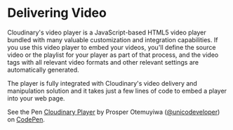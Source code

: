 # Delivering Video

Cloudinary's video player is a JavaScript-based HTML5 video player bundled with many valuable customization and integration capabilities. If you use this video player to embed your videos, you'll define the source video or the playlist for your player as part of that process, and the video tags with all relevant video formats and other relevant settings are automatically generated. 

The player is fully integrated with Cloudinary's video delivery and manipulation solution and it takes just a few lines of code to embed a player into your web page.

<p data-height="513" data-theme-id="0" data-slug-hash="paGoKg" data-default-tab="js,result" data-user="unicodeveloper" data-embed-version="2" data-pen-title="Cloudinary Player" class="codepen">See the Pen <a href="https://codepen.io/unicodeveloper/pen/paGoKg/">Cloudinary Player</a> by Prosper Otemuyiwa (<a href="https://codepen.io/unicodeveloper">@unicodeveloper</a>) on <a href="https://codepen.io">CodePen</a>.</p>
<script async src="https://static.codepen.io/assets/embed/ei.js"></script>

